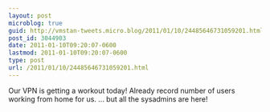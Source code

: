 ```yaml
---
layout: post
microblog: true
guid: http://vmstan-tweets.micro.blog/2011/01/10/24485646731059201.html
post_id: 3044903
date: 2011-01-10T09:20:07-0600
lastmod: 2011-01-10T09:20:07-0600
type: post
url: /2011/01/10/24485646731059201.html
---
```

Our VPN is getting a workout today! Already record number of users working from home for us. ... but all the sysadmins are here!
